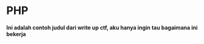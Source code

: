 # PHP
<p><strong>Ini adalah contoh judul dari write up ctf, aku hanya ingin tau bagaimana ini bekerja</strong></p>
